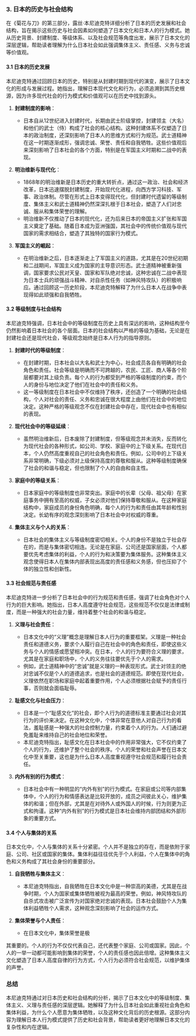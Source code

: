 ### 3. **日本的历史与社会结构**

在《菊花与刀》的第三部分，露丝·本尼迪克特详细分析了日本的历史发展和社会结构，旨在揭示这些历史与社会因素如何塑造了日本文化和日本人的行为模式。她从历史背景、封建制度、等级体系、以及社会规范等角度出发，展示了日本文化的深层逻辑，帮助读者理解为什么日本社会如此强调集体主义、责任感、义务与忠诚等价值观。

#### 3.1 **日本的历史发展**

本尼迪克特通过回顾日本的历史，特别是从封建时期到现代的演变，展示了日本文化的形成与发展过程。她指出，理解日本现代文化和行为，必须追溯到其历史根源，因为许多现代社会的行为模式和价值观可以在历史中找到源头。

1. **封建制度的影响**：
   - 日本自从12世纪进入封建时代，长期由武士阶级掌控，封建领主（大名）和他们的武士（侍）构成了社会的核心结构。这种封建体系不仅塑造了日本的政治制度，还深刻影响了日本人的思维方式和行为规范。武士道精神在这一时期逐渐成形，强调忠诚、荣誉、责任和自我牺牲。这些价值观后来深刻影响了日本社会的各个方面，特别是在军国主义时期和二战中的表现。
   
2. **明治维新与现代化**：
   - 1868年的明治维新是日本历史的重大转折点，通过这一政治、社会和经济改革，日本迅速摆脱封建制度，开始现代化进程，向西方学习科技、军事、政治体制。尽管在形式上日本变得现代化，但封建时代遗留的等级制度、集体主义和武士道精神仍然深深扎根于日本社会，塑造了人们对忠诚、服从和集体荣誉的理解。
   - 明治维新不仅推动了日本的现代化，还为后来日本的帝国主义扩张和军国主义奠定了基础。随着日本成为亚洲强国，其社会中的传统价值观与现代国家的需求相结合，塑造了其独特的国家行为模式。

3. **军国主义的崛起**：
   - 在明治维新之后，日本逐渐走上了军国主义的道路，尤其是在20世纪初期和二战期间，军国主义成为国家的主导意识形态。武士道精神被重新强调，国家要求公民对天皇、国家和军队绝对忠诚，这种忠诚在二战中表现为日本士兵的顽强战斗精神、对自杀性任务（如神风特攻队）的积极响应。通过回顾这一历史阶段，本尼迪克特解释了为什么日本人在战争中表现得如此顽强和自我牺牲。
   
#### 3.2 **等级制度与社会结构**

本尼迪克特强调，日本社会中的等级制度在历史上具有深远的影响，这种结构至今仍然影响着日本社会的各个层面。日本的社会结构以严格的等级为基础，无论是在封建社会还是现代社会，等级观念始终是日本人行为的指导原则。

1. **封建时代的等级制度**：
   - 在封建时期，日本社会以大名和武士为中心，社会成员各自有明确的社会角色和责任。社会等级是明确而不可跨越的，农民、工匠、商人等各个阶层都要对其上级负责。每个人的行为都受到严格的等级制度的约束，而个人的身份与地位决定了他们在社会中的责任和义务。
   - 这一等级制度在日本社会中不仅维持了秩序，还创造了一个明确的社会结构，个人对社会的责任、义务和忠诚在很大程度上由他们在社会中的地位决定。这种严格的等级观念不仅在封建社会中存在，现代社会中也有相似的表现。

2. **现代社会中的等级延续**：
   - 虽然明治维新后，日本废除了封建制度，但等级观念并未消失，反而转化为现代社会的各种形式，如公司、学校、家庭中的上下级关系。在现代日本，个人仍然高度重视自己的社会角色和责任。例如，公司中的上下级关系非常明确，下级必须对上级保持高度的尊敬和服从。这种等级制度确保了社会的和谐与稳定，但也限制了个人的自由和自主性。
   
3. **家庭中的等级关系**：
   - 日本家庭中的等级制度也非常突出。家庭中的长辈（父母、祖父母）在家庭事务中拥有至高的权威，子女必须对他们保持尊敬和服从。在这种家庭结构中，家庭成员的身份角色明确，每个人的行为和责任由其年龄和性别决定。长幼有序的观念深刻影响了日本社会中对权威的尊重。
   
4. **集体主义与个人的关系**：
   - 日本社会的集体主义与等级制度密切相关。个人的身份不是独立于社会存在的，而是与集体密切相连。无论是在家庭、公司还是国家层面，个人都要优先考虑集体的利益，个人的行为和决策要为集体服务。这种集体主义观念使得日本人在集体内部表现出高度的责任感和义务感，但也压抑了个体的独立性和创新性。

#### 3.3 **社会规范与责任感**

本尼迪克特进一步分析了日本社会中的行为规范和责任感，强调了社会角色对个人行为的巨大影响。她指出，日本人高度遵守社会规范，这些规范不仅仅是法律或制度，而是一种强大的社会力量，维持着整个社会的和谐与稳定。

1. **义理与社会责任**：
   - 日本文化中的“义理”概念是理解日本人行为的重要框架。义理是一种社会责任和道德义务，要求个人履行自己在社会中的角色和责任，即使这些义务与个人的情感或愿望相冲突。在日本，个人的行为要符合义理的要求，尤其是在家庭和职场中，个人的义务往往要优先于个人的需求。
   - 例如，武士道精神中的“忠诚”就是义理的一种表现形式。武士对领主的绝对忠诚不仅是个人的道德追求，也是社会的道德规范。即使在现代社会，义理依然在职场和家庭中起着重要作用，个人必须根据社会赋予的责任行事，否则就会面临耻辱。

2. **耻感文化与社会压力**：
   - 日本是一个“耻感文化”的社会，即个人行为的道德标准主要通过社会对其行为的评价来决定。在这种文化中，个体非常在意他人对自己行为的看法，羞耻感是一种强大的社会控制力量，约束着个人的行为。人们通过避免羞耻来维持自己的社会地位和荣誉。
   - 本尼迪克特指出，耻感文化在日本社会中的作用非常强大，它不仅约束了个人的行为，还维护了整个社会的秩序。个人的荣誉和社会声誉在日本文化中至关重要，这也是为什么日本人高度重视遵守社会规范和履行社会责任。

3. **内外有别的行为模式**：
   - 日本社会中有一种明显的“内外有别”的行为模式。在家庭或公司等内部集体中，个人的行为和情感表达是比较开放的，成员之间彼此关心，维护集体的和谐；但在外部，尤其是在对待外人或外国人的时候，行为则更为正式和拘谨。这种“内外有别”的行为模式是日本社会维持内部团结和外部形象的重要方式。

#### 3.4 **个人与集体的关系**

日本文化中，个人与集体的关系十分紧密。个人并不是独立的存在，而是依附于家庭、公司、社区或国家的集体。集体利益往往优先于个人利益，个人在集体中的角色和义务构成了其社会身份的重要部分。

1. **自我牺牲与集体主义**：
   - 本尼迪克特指出，自我牺牲在日本文化中是一种崇高的美德，尤其是在战争时期，个人为国家或集体牺牲被视为最高的荣誉。例如，神风特攻队的自杀式攻击被广泛宣传为对国家绝对忠诚的表现。日本社会鼓励个人为集体利益牺牲个人需求，这种观念深刻影响了社会的运作方式。
   
2. **集体荣誉与个人责任**：
   - 在日本文化中，集体荣誉是极

其重要的。个人的行为不仅仅代表自己，还代表整个家庭、公司或国家。因此，个人的一举一动都可能影响到集体的荣誉，个人的责任感也因此倍增。这种集体主义文化塑造了日本人高度自律的行为方式，个人行为必须符合社会规范，以维护集体的声誉。

### 总结

本尼迪克特通过对日本历史和社会结构的分析，揭示了日本文化中的等级制度、集体主义、义理与责任感的深层逻辑。她解释了为什么日本社会如此重视社会角色和集体利益，为什么个人愿意为集体牺牲，以及这种文化背后的历史根源。这部分内容为理解日本人行为模式提供了历史和社会背景，帮助读者更好地理解日本文化的复杂性和内在逻辑。